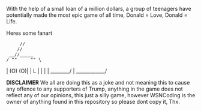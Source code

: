 With the help of a small loan of a million dollars, a group of teenagers have potentially
made the most epic game of all time, Donald = Love, Donald = Life.

Heres some fanart
 
 
         // 
        //
     __//_____
    / ""     "" \
   | (O)     (O)|
   |      L     |
   |            |
   | \________/ |
   \____________/
   
   
   
   
   **DISCLAIMER** 
   We all are doing this as a joke and not meaning this to cause any offence to
   any supporters of Trump, anything in the game does not reflect any 
   of our opinions, this just a silly game, however WSNCoding is the owner of anything
   found in this repository so please dont copy it, Thx.
